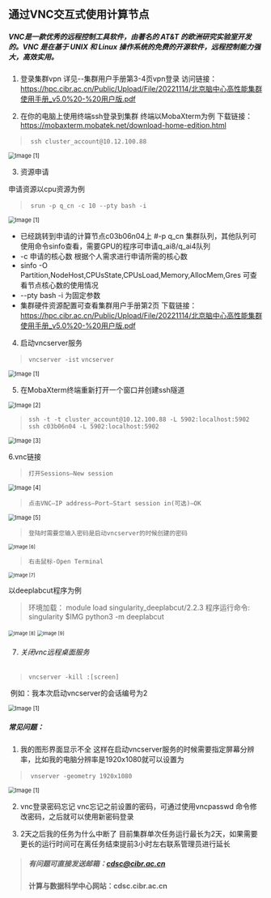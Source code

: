 ## 通过VNC交互式使用计算节点



##### VNC是一款优秀的远程控制工具软件，由著名的 AT&T 的欧洲研究实验室开发的。VNC 是在基于 UNIX 和 Linux 操作系统的免费的开源软件，远程控制能力强大，高效实用。

1. 登录集群vpn
    详见--集群用户手册第3-4页vpn登录
    访问链接：https://hpc.cibr.ac.cn/Public/Upload/File/20221114/北京脑中心高性能集群使用手册_v5.0%20-%20用户版.pdf

2. 在你的电脑上使用终端ssh登录到集群
    终端以MobaXterm为例
    下载链接：https://mobaxterm.mobatek.net/download-home-edition.html

> ​        `ssh cluster_account@10.12.100.88`
>

<img src="..\.image\vnc\1.png" alt="Image [1]" style="zoom: 80%;" />

3. 资源申请

  申请资源以cpu资源为例

> ​       `srun -p q_cn -c 10 --pty bash -i`
>

<img src="..\.image\vnc\Image.png" alt="Image [1]" style="zoom: 80%;" />

- 已经跳转到申请的计算节点c03b06n04上
  #-p  q_cn  集群队列，其他队列可使用命令sinfo查看，需要GPU的程序可申请q_ai8/q_ai4队列
- -c 申请的核心数    根据个人需求进行申请所需的核心数
- sinfo -O Partition,NodeHost,CPUsState,CPUsLoad,Memory,AllocMem,Gres 可查看节点核心数的使用情况
- --pty bash -i 为固定参数
- 集群硬件资源配置可查看集群用户手册第2页
  下载链接：https://hpc.cibr.ac.cn/Public/Upload/File/20221114/北京脑中心高性能集群使用手册_v5.0%20-%20用户版.pdf

4. 启动vncserver服务

  > `vncserver -ist`
  > `vncserver`

<img src="..\.image\vnc\Image [1].png" alt="Image [1]" style="zoom: 80%;" />

5. 在MobaXterm终端重新打开一个窗口并创建ssh隧道

<img src="..\.image\vnc\Image [2].png" alt="Image [2]" style="zoom:80%;" />

> `ssh -t -t cluster_account@10.12.100.88 -L 5902:localhost:5902 ssh c03b06n04 -L 5902:localhost:5902`

<img src="..\.image\vnc\Image [3].png" alt="Image [3]" style="zoom:80%;" />

6.vnc链接

> `打开Sessions—New session`

<img src="..\.image\vnc\Image [4].png" alt="Image [4]" style="zoom:80%;" />

> `点击VNC—IP address—Port—Start session in(可选)—OK`

<img src="..\.image\vnc\Image [5].png" alt="Image [5]" style="zoom:80%;" />

> `登陆时需要您输入密码是启动vncserver的时候创建的密码`

<img src="..\.image\vnc\Image [6].png" alt="Image [6]" style="zoom: 67%;" />

> `右击鼠标-Open Terminal`

<img src="..\.image\vnc\Image [7].png" alt="Image [7]" style="zoom:67%;" />

以deeplabcut程序为例

> 环境加载： module load singularity_deeplabcut/2.2.3
> 程序运行命令: singularity $IMG python3 -m deeplabcut

<img src="..\.image\vnc\Image [8].png" alt="Image [8]" style="zoom:67%;" />

<img src="..\.image\vnc\Image [9].png" alt="Image [9]" style="zoom:67%;" />


7. ###### 关闭vnc远程桌面服务

  > `vncserver -kill :[screen]`

​       例如：我本次启动vncserver的会话编号为2

<img src="..\.image\vnc\Image [10].png" alt="Image [1]" style="zoom: 80%;" />

##### 常见问题：

1. 我的图形界面显示不全
   这样在启动vncserver服务的时候需要指定屏幕分辨率，比如我的电脑分辨率是1920x1080就可以设置为

> ​        `vnserver -geometry 1920x1080`

<img src="..\.image\vnc\Image [11].png" alt="Image [1]" style="zoom: 80%;" />

2. vnc登录密码忘记
   vnc忘记之前设置的密码，可通过使用vncpasswd 命令修改密码，之后就可以使用新密码登录

3. 2天之后我的任务为什么中断了
   目前集群单次任务运行最长为2天，如果需要更长的运行时间可在离任务结束提前3小时左右联系管理员进行延长







> ##### **有问题可直接发送邮箱：cdsc@cibr.ac.cn**
>
> **计算与数据科学中心网站：cdsc.cibr.ac.cn**